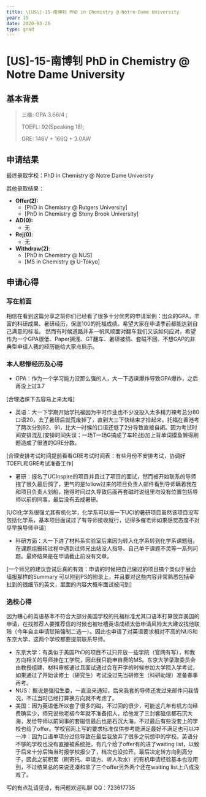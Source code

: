 ```yaml
---
title: \[US\]-15-南博钊 PhD in Chemistry @ Notre Dame University
year: 15
date: 2020-03-26
type: grad
---
```


# \[US\]-15-南博钊 PhD in Chemistry @ Notre Dame University
## 基本背景

> 三维: GPA 3.66/4 ;
>
> TOEFL: 92\(Speaking 18\);
>
> GRE: 146V + 166Q + 3.0AW

## 申请结果

最终录取学校：PhD in Chemistry @ Notre Dame University

其他录取结果：

* **Offer\(2\):**
  * \[PhD in Chemistry @ Rutgers University\]
  * \[PhD in Chemistry @ Stony Brook University\]
* **AD\(0\):**
  * 无
* **Rej\(0\)**:
  * 无
* **Withdraw\(2\)**:
  * \[PhD in Chemistry @ NUS\]
  * \[MS in Chemistry @ U-Tokyo]

## 申请心得

### 写在前面
相信在看到这篇分享之前你们已经看了很多十分优秀的申请案例：出众的GPA，丰富的科研成果、暑研经历，保底100的托福成绩。希望大家在申请季前都能达到自己满意的标准。
然而有时候道路并非一帆风顺面对翻车我们又该如何应对，希望作为一个GPA很低、Paper搁浅、GT翻车、暑研被鸽、套磁不回、不想GAP的非典型申请人我的经历能给大家点启示。
### 本人悲惨经历及心得
* GPA：作为一个学习能力没那么强的人，大一下选课爆炸导致GPA爆炸，之后再没上过3.7

[合理选课下去容易上来太难]

* 英语：大一下学期开始学托福因为平时作业也不少没投入太多精力裸考总分80口语20，去了暑研后就荒废掉了，直到大三下快结束才捡起来。托福在香港考了两次分别92、91，比大一时候的口语还低了2分导致直接自闭。因为考试时间安排混乱(安排时间失误：一场T一场G搞成了车轮战)加上背单词摸鱼懒得刷题造成了很渣的GRE分数。

[合理安排考试时间提前看看GRE考试时间表：有些月份不安排考试，协调好TOEFL和GRE考试准备工作]

* 暑研：报名了UCInspire的项目并且过了项目的面试，然而被开始联系的导师拖了很久最后鸽了，更气的是follow过来的项目负责人邮件看到导师瞒着我在和项目负责人划船，拖得时间过久导致后面再套磁时说组里均没有位置包括导师以前的同事，最后没有去成暑研。

[UCI化学系很强尤其有机化学，化学系可以报一下UCI的暑研项目虽然该项目没写包括化学系，基本项目面试过了有导师接收就行，记得多催老师如果感觉态度不对尽早换导师申请]

* 科研方面：大一下进了材料系实验室后来因为转入化学系转到化学系课题组。在课题组搬砖过程中遇到过师兄出站没人指导、自己单干课题不灵等一系列问题。最终结果是在申请截止前没有文章。

[一个师兄的建议尝试后真的有效：申请的时候把自己做过的项目搞个类似于展会墙报那样的Summary 可以附到PS的附录上，并且要对这些内容非常熟悉包括牵扯到的很细节的英文，里面的内容大概率面试被问到]
### 选校心得
因为糟心的英语基本不符合大部分美国学校的托福标准尤其口语本打算放弃美国的申请，在找推荐人要推荐信的时候也被吐槽英语成绩太低申请风险太大建议找他联陪（今年自主申请联陪强制二选一）。因此也申请了对英语要求相对不高的NUS和东京大学，这两个学校都要提前联系导师。
* 东京大学：有类似于美国PhD的项目不过只开放一些学院（官网有写），和我方向相关的导师挂在工学院，因此我只能申自费的MS。东京大学录取委员会由教授组建，材料审核通过且面试通过会在开学的时候参加大学院入学考试，如果通过了开始读修士（研究生）考试没过先当研修生（科研助理）准备春季再考。
* NUS：据说是强招生委，一直没来通知，后来我套的导师还发过来邮件问我情况，不过当时已经打算换方向就不考虑了。
* 美国：因为英语低所以套了很多的磁，不过回的很少，可能这几年有机方向经费确实少，师兄说他老板今年就不准备招人，给他发了三封套磁信都石沉大海，发给导师以前同事的套磁信最后也是石沉大海。不过最后有些没套上的学校也给了offer。学校官网上写的要求标准仅供参考能满足最好不满足也可以冲一冲：因为口语单项分过低导致在最后我放弃了很多之前想申的学校。英语分不够的学校也没有直接被系统拒，有几个给了offer有的进了waiting list，以致于后来十分后悔当时报学校报少了，档次也没拉开。最后决定转方向到高分子，因此之前积累（刷寄托、申请方、听人吹水）的有机申请经验基本也没用到，不过结果总的来说还凑和拿了三个offer另外两个还在waiting list上八成没戏了。



 写的有点乱请见谅，有问题欢迎私聊 QQ：723617735
